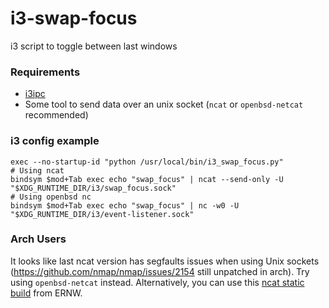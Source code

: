 # i3-swap-focus

i3 script to toggle between last windows

### Requirements

* [i3ipc](https://github.com/altdesktop/i3ipc-python)
* Some tool to send data over an unix socket (``ncat`` or ``openbsd-netcat`` recommended)

### i3 config example

```
exec --no-startup-id "python /usr/local/bin/i3_swap_focus.py"
# Using ncat
bindsym $mod+Tab exec echo "swap_focus" | ncat --send-only -U "$XDG_RUNTIME_DIR/i3/swap_focus.sock"
# Using openbsd nc
bindsym $mod+Tab exec echo "swap_focus" | nc -w0 -U "$XDG_RUNTIME_DIR/i3/event-listener.sock"
```

### Arch Users

It looks like last ncat version has segfaults issues when using Unix sockets (https://github.com/nmap/nmap/issues/2154 still unpatched in arch). Try using `openbsd-netcat` instead. Alternatively, you can use this [ncat static build](https://github.com/ernw/static-toolbox/actions?query=workflow%3ANmap) from ERNW.
